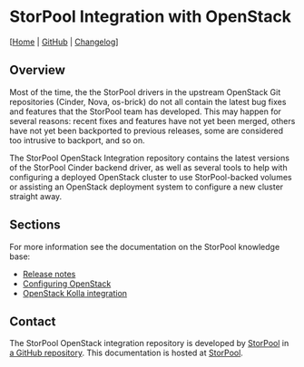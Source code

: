 <!--
SPDX-FileCopyrightText: 2015 - 2023  StorPool <support@storpool.com>
SPDX-License-Identifier: Apache-2.0
-->

# StorPool Integration with OpenStack

\[[Home][storpool-sp-osi] | [GitHub][github] | [Changelog][kb-changelog]\]

## Overview

Most of the time, the the StorPool drivers in the upstream OpenStack Git
repositories (Cinder, Nova, os-brick) do not all contain the latest
bug fixes and features that the StorPool team has developed.
This may happen for several reasons: recent fixes and features have not
yet been merged, others have not yet been backported to previous releases,
some are considered too intrusive to backport, and so on.

The StorPool OpenStack Integration repository contains the latest versions
of the StorPool Cinder backend driver, as well as several tools to help with
configuring a deployed OpenStack cluster to use StorPool-backed volumes or
assisting an OpenStack deployment system to configure a new cluster
straight away.

## Sections

For more information see the documentation on the StorPool knowledge base:

- [Release notes][kb-changelog]
- [Configuring OpenStack][storpool-web-configure]
- [OpenStack Kolla integration][storpool-web-kolla]

## Contact

The StorPool OpenStack integration repository is developed by
[StorPool][storpool-support] in [a GitHub repository][github].
This documentation is hosted at [StorPool][storpool-sp-osi].

[github]: https://github.com/storpool/storpool-openstack-integration "The StorPool OpenStack integration GitHub repository"
[kb-changelog]: https://kb.storpool.com/storpool_integrations/OpenStack/changes.html "The changelog file"
[storpool-sp-osi]: https://kb.storpool.com/storpool_integrations/OpenStack/ "The StorPool OpenStack integration documentation"
[storpool-support]: mailto:support@storpool.com "The StorPool team"
[storpool-web-configure]: https://kb.storpool.com/storpool_integrations/OpenStack/configure.html "Configure OpenStack"
[storpool-web-kolla]: https://kb.storpool.com/storpool_integrations/OpenStack/kolla.html "OpenStack Kolla integration"

